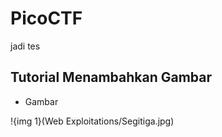 # PicoCTF
jadi
tes


## Tutorial Menambahkan Gambar

- Gambar

!{img 1}(Web Exploitations/Segitiga.jpg)